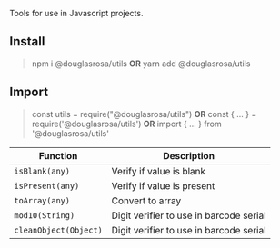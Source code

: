 Tools for use in Javascript projects.

## Install
> npm i @douglasrosa/utils **OR**
> yarn add @douglasrosa/utils

## Import
> const utils = require("@douglasrosa/utils") **OR**
> const { ... } = require('@douglasrosa/utils') **OR**
> import { ... } from '@douglasrosa/utils'

|Function|Description                                              
|-|-
|`isBlank(any)`| Verify if value is blank
|`isPresent(any)`| Verify if value is present
|`toArray(any)`| Convert to array
|`mod10(String)`| Digit verifier to use in barcode serial
|`cleanObject(Object)`| Digit verifier to use in barcode serial